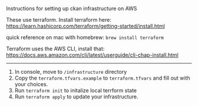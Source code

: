 Instructions for setting up ckan infrastructure on AWS

These use terraform. Install terraform here: 
https://learn.hashicorp.com/terraform/getting-started/install.html

quick reference on mac with homebrew: 
`brew install terraform`

Terraform uses the AWS CLI, install that: https://docs.aws.amazon.com/cli/latest/userguide/cli-chap-install.html

----


1. In console, move to `/infrastructure` directory
2. Copy the  `terraform.tfvars.example` to `terraform.tfvars` and fill out with your choices.
2. Run `terraform init` to initalize local terrform state
3. Run `terraform apply` to update your infrastructure.
